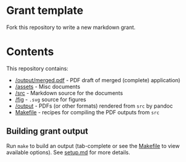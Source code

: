 # Grant template

Fork this repository to write a new markdown grant.

# Contents

This repository contains:
* [/output/merged.pdf](/output/merged.pdf) - PDF draft of merged (complete) application)
* [/assets](/assets) - Misc documents  
* [/src](/src) - Markdown source for the documents
* [/fig](/fig) - `.svg` source for figures
* [/output](/output) - PDFs (or other formats) rendered from `src` by pandoc
* [Makefile](Makefile) - recipes for compiling the PDF outputs from `src`

## Building grant output

Run `make` to build an output (tab-complete or see the [Makefile](/Makefile) to view
available options). See [setup.md](/setup.md) for more details.
